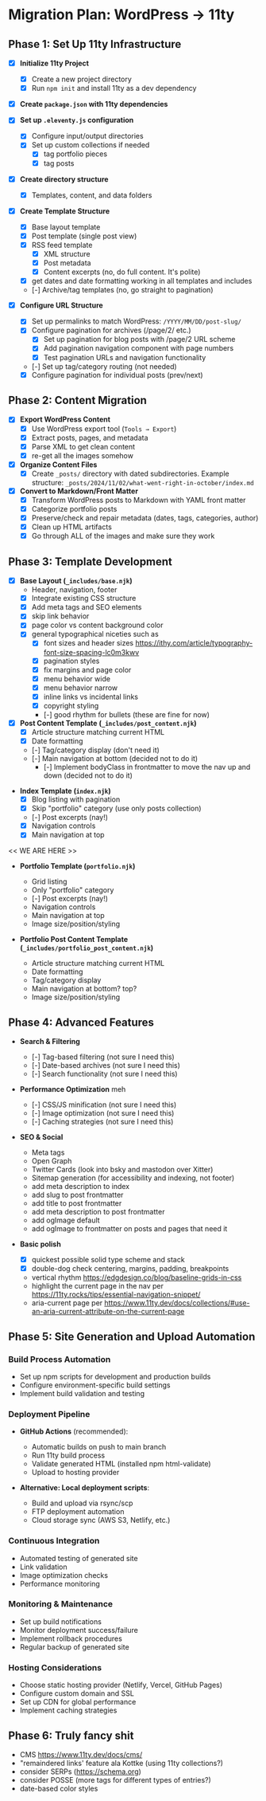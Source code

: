 # Migration Plan: WordPress → 11ty

## Phase 1: Set Up 11ty Infrastructure

- [x] **Initialize 11ty Project**
  - [x] Create a new project directory
  - [x] Run `npm init` and install 11ty as a dev dependency

- [x] **Create `package.json` with 11ty dependencies**

- [x] **Set up `.eleventy.js` configuration**
  - [x] Configure input/output directories
  - [x] Set up custom collections if needed
    - [x] tag portfolio pieces
    - [x] tag posts

- [x] **Create directory structure**
  - [x] Templates, content, and data folders

- [x] **Create Template Structure**
  - [x] Base layout template
  - [x] Post template (single post view)
  - [x] RSS feed template
    - [x] XML structure
    - [x] Post metadata
    - [x] Content excerpts (no, do full content. It's polite)
  - [x] get dates and date formatting working in all templates and includes
  - [-] Archive/tag templates (no, go straight to pagination)

- [x] **Configure URL Structure**
  - [x] Set up permalinks to match WordPress: `/YYYY/MM/DD/post-slug/`
  - [x] Configure pagination for archives (/page/2/ etc.)
    - [x] Set up pagination for blog posts with /page/2 URL scheme
    - [x] Add pagination navigation component with page numbers
    - [x] Test pagination URLs and navigation functionality
  - [-] Set up tag/category routing (not needed)
  - [x] Configure pagination for individual posts (prev/next)

## Phase 2: Content Migration

- [x] **Export WordPress Content**
  - [x] Use WordPress export tool (`Tools → Export`)
  - [x] Extract posts, pages, and metadata
  - [x] Parse XML to get clean content
  - [x] re-get all the images somehow

- [x] **Organize Content Files**
  - [x] Create `_posts/` directory with dated subdirectories. Example structure: `_posts/2024/11/02/what-went-right-in-october/index.md`

- [x] **Convert to Markdown/Front Matter**
  - [x] Transform WordPress posts to Markdown with YAML front matter
  - [x] Categorize portfolio posts
  - [x] Preserve/check and repair metadata (dates, tags, categories, author)
  - [x] Clean up HTML artifacts
  - [x] Go through ALL of the images and make sure they work

## Phase 3: Template Development

- [x] **Base Layout (`_includes/base.njk`)**
  - Header, navigation, footer
  - [x] Integrate existing CSS structure
  - [x] Add meta tags and SEO elements
  - [x] skip link behavior
  - [x] page color vs content background color
  - [x] general typographical niceties such as
    - [x] font sizes and header sizes https://ithy.com/article/typography-font-size-spacing-lc0m3kwv
    - [x] pagination styles
    - [x] fix margins and page color
    - [x] menu behavior wide
    - [x] menu behavior narrow
    - [x] inline links vs incidental links
    - [x] copyright styling
    - [-] good rhythm for bullets (these are fine for now)

- [x] **Post Content Template (`_includes/post_content.njk`)**
  - [x] Article structure matching current HTML
  - [x] Date formatting
  - [-] Tag/category display (don't need it)
  - [-] Main navigation at bottom (decided not to do it)
    - [-] Implement bodyClass in frontmatter to move the nav up and down (decided not to do it)

- **Index Template (`index.njk`)**
  - [x] Blog listing with pagination
  - [x] Skip "portfolio" category (use only posts collection)
  - [-] Post excerpts (nay!)
  - [x] Navigation controls
  - [x] Main navigation at top

<< WE ARE HERE >>

- **Portfolio Template (`portfolio.njk`)**
  - Grid listing
  - Only "portfolio" category
  - [-] Post excerpts (nay!)
  - Navigation controls
  - Main navigation at top
  - Image size/position/styling

- **Portfolio Post Content Template (`_includes/portfolio_post_content.njk`)**
  - Article structure matching current HTML
  - Date formatting
  - Tag/category display
  - Main navigation at bottom? top?
  - Image size/position/styling

## Phase 4: Advanced Features

- **Search & Filtering**
  - [-] Tag-based filtering (not sure I need this)
  - [-] Date-based archives (not sure I need this)
  - [-] Search functionality (not sure I need this)

- **Performance Optimization** meh
  - [-] CSS/JS minification (not sure I need this)
  - [-] Image optimization (not sure I need this)
  - [-] Caching strategies (not sure I need this)

- **SEO & Social**
  - Meta tags
  - Open Graph
  - Twitter Cards (look into bsky and mastodon over Xitter)
  - Sitemap generation (for accessibility and indexing, not footer)
  - add meta description to index
  - add slug to post frontmatter
  - add title to post frontmatter
  - add meta description to post frontmatter
  - add ogImage default
  - add ogImage to frontmatter on posts and pages that need it

- **Basic polish**
  - [x] quickest possible solid type scheme and stack
  - [x] double-dog check centering, margins, padding, breakpoints
  - vertical rhythm https://edgdesign.co/blog/baseline-grids-in-css
  - highlight the current page in the nav per https://11ty.rocks/tips/essential-navigation-snippet/
  - aria-current page per https://www.11ty.dev/docs/collections/#use-an-aria-current-attribute-on-the-current-page

## Phase 5: Site Generation and Upload Automation

### Build Process Automation
- Set up npm scripts for development and production builds
- Configure environment-specific build settings
- Implement build validation and testing

### Deployment Pipeline
- **GitHub Actions** (recommended):
  - Automatic builds on push to main branch
  - Run 11ty build process
  - Validate generated HTML (installed npm html-validate)
  - Upload to hosting provider

- **Alternative: Local deployment scripts**:
  - Build and upload via rsync/scp
  - FTP deployment automation
  - Cloud storage sync (AWS S3, Netlify, etc.)

### Continuous Integration
- Automated testing of generated site
- Link validation
- Image optimization checks
- Performance monitoring

### Monitoring & Maintenance
- Set up build notifications
- Monitor deployment success/failure
- Implement rollback procedures
- Regular backup of generated site

### Hosting Considerations
- Choose static hosting provider (Netlify, Vercel, GitHub Pages)
- Configure custom domain and SSL
- Set up CDN for global performance
- Implement caching strategies

## Phase 6: Truly fancy shit
- CMS https://www.11ty.dev/docs/cms/
- "remaindered links' feature ala Kottke (using 11ty collections?)
- consider SERPs (https://schema.org)
- consider POSSE (more tags for different types of entries?)
- date-based color styles